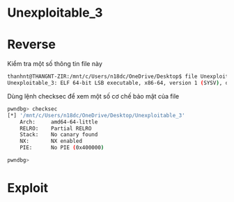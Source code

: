 # Unexploitable_3

# Reverse

Kiểm tra một số thông tin file này
```sh
thanhnt@THANGNT-ZIR:/mnt/c/Users/n18dc/OneDrive/Desktop$ file Unexploitable_3
Unexploitable_3: ELF 64-bit LSB executable, x86-64, version 1 (SYSV), dynamically linked, interpreter /lib64/ld-linux-x86-64.so.2, for GNU/Linux 2.6.32, BuildID[sha1]=79a1ed22548f3c285a65de10be38a22ad7ccb07b, not stripped
```

Dùng lệnh checksec để xem một số cơ chế bảo mật của file

```sh
pwndbg> checksec
[*] '/mnt/c/Users/n18dc/OneDrive/Desktop/Unexploitable_3'
    Arch:     amd64-64-little
    RELRO:    Partial RELRO
    Stack:    No canary found
    NX:       NX enabled
    PIE:      No PIE (0x400000)

pwndbg>
```

# Exploit
